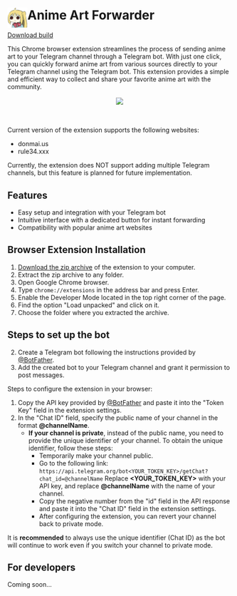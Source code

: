 # <img src="public/icons/icon_48.png" width="45" align="left"> Anime Art Forwarder

<a target="_blank" href="https://github.com/Octoober/anime-art-forwarder/releases">Download build</a>

This Chrome browser extension streamlines the process of sending anime art to your Telegram channel through a Telegram bot. With just one click, you can quickly forward anime art from various sources directly to your Telegram channel using the Telegram bot. This extension provides a simple and efficient way to collect and share your favorite anime art with the community.
<br>
<div align="center">
    <img width="500" align="center" src="./assets/example.gif">
</div>
<br><br>

Current version of the extension supports the following websites:
- donmai.us
- rule34.xxx

Currently, the extension does NOT support adding multiple Telegram channels, but this feature is planned for future implementation.

## Features

- Easy setup and integration with your Telegram bot
- Intuitive interface with a dedicated button for instant forwarding
- Compatibility with popular anime art websites

## Browser Extension Installation
1. <a target="_blank" href="https://github.com/Octoober/anime-art-forwarder/releases">Download the zip archive</a> of the extension to your computer.
2. Extract the zip archive to any folder.
3. Open Google Chrome browser.
4. Type `chrome://extensions` in the address bar and press Enter.
5. Enable the Developer Mode located in the top right corner of the page.
6. Find the option "Load unpacked" and click on it.
7. Choose the folder where you extracted the archive.
## Steps to set up the bot
2. Create a Telegram bot following the instructions provided by <a target="_blank" href="https://t.me/BotFather">@BotFather</a>.
3. Add the created bot to your Telegram channel and grant it permission to post messages.


Steps to configure the extension in your browser:
1. Copy the API key provided by <a target="_blank" href="https://t.me/BotFather">@BotFather</a> and paste it into the "Token Key" field in the extension settings.
2. In the "Chat ID" field, specify the public name of your channel in the format **@channelName**.
   - **If your channel is private**, instead of the public name, you need to provide the unique identifier of your channel.
     To obtain the unique identifier, follow these steps:
     - Temporarily make your channel public.
     - Go to the following link: `https://api.telegram.org/bot<YOUR_TOKEN_KEY>/getChat?chat_id=@channelName`
       Replace **<YOUR_TOKEN_KEY>** with your API key, and replace **@channelName** with the name of your channel.
     - Copy the negative number from the "id" field in the API response and paste it into the "Chat ID" field in the extension settings.
     - After configuring the extension, you can revert your channel back to private mode.

It is **recommended** to always use the unique identifier (Chat ID) as the bot will continue to work even if you switch your channel to private mode.


## For developers
Coming soon...

